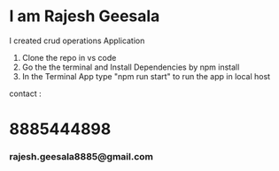 <h1>I am Rajesh Geesala </h1>
 I created crud operations Application

 1) Clone the repo in vs code
 2) Go the the terminal and Install Dependencies by <h>npm install<h> 
 3) In the Terminal App type <h>"npm run start"<h> to run the app in local host

 contact :
 <h1>8885444898
 <h3> rajesh.geesala8885@gmail.com <h3>
